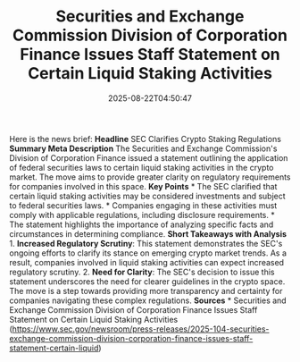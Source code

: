 ﻿---
title: "  Securities and Exchange Commission Division of Corporation Finance Issues Staff Statement on Certain Liquid Staking Activities
"
date: "2025-08-22T04:50:47"
category: "Markets"
summary: ""
slug: "  securities and exchange commission division of corporation"
source_urls:
  - "https://www.sec.gov/newsroom/press-releases/2025-104-securities-exchange-commission-division-corporation-finance-issues-staff-statement-certain-liquid"
seo:
  title: "  Securities and Exchange Commission Division of Corporation Finance Issues Staff Statement on Certain Liquid Staking Activities
 | Hash n Hedge"
  description: ""
  keywords: ["news", "markets", "brief"]
---
Here is the news brief:  **Headline** SEC Clarifies Crypto Staking Regulations  **Summary Meta Description** The Securities and Exchange Commission's Division of Corporation Finance issued a statement outlining the application of federal securities laws to certain liquid staking activities in the crypto market. The move aims to provide greater clarity on regulatory requirements for companies involved in this space.  **Key Points**  * The SEC clarified that certain liquid staking activities may be considered investments and subject to federal securities laws. * Companies engaging in these activities must comply with applicable regulations, including disclosure requirements. * The statement highlights the importance of analyzing specific facts and circumstances in determining compliance.  **Short Takeaways with Analysis**  1. **Increased Regulatory Scrutiny**: This statement demonstrates the SEC's ongoing efforts to clarify its stance on emerging crypto market trends. As a result, companies involved in liquid staking activities can expect increased regulatory scrutiny. 2. **Need for Clarity**: The SEC's decision to issue this statement underscores the need for clearer guidelines in the crypto space. The move is a step towards providing more transparency and certainty for companies navigating these complex regulations.  **Sources**  * Securities and Exchange Commission Division of Corporation Finance Issues Staff Statement on Certain Liquid Staking Activities (https://www.sec.gov/newsroom/press-releases/2025-104-securities-exchange-commission-division-corporation-finance-issues-staff-statement-certain-liquid) 
